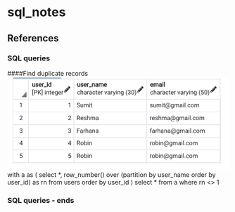 # sql_notes
## References

### SQL queries
####Find duplicate records
![](images/duplicates.PNG)
with a as (
	select *, row_number() over (partition by user_name order by user_id) as rn
	from users order by user_id
)
select * from a where rn <> 1

### SQL queries - ends